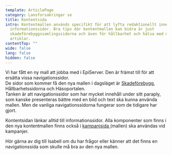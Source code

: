```yaml
---
template: ArticlePage
category: Lansforsakringar se
title: Kontentsida
intro: Kontentmallen används specifikt för att lyfta redaktionellt innehåll som
  informationssidor. Bra tips där kontentmallen kan bidra är just
  skadeförebyggssamlingssidorna och även för hållbarhet och hälsa med mycket
  artiklar.
contentTop: ""
wide: false
lang: false
hidden: false
---
```

Vi har fått en ny mall att jobba med i EpiServer. Den är främst till för att ersätta vissa navigationssidor.\
De sidor som kommer få den nya mallen i dagsläget är [Skadeförebygg](https://www.lansforsakringar.se/stockholm/privat/forsakring/skadeanmalan/), Hållbarhetssidorna och Häsoportalen.\
Tanken är att navigationssidor som har mycket innehåll under sitt paraply, som kanske presenteras bättre med en bild och text ska kunna använda mallen. Men de vanliga navigationssidorna fungerar som de tidigare har gjort.

Kontentsidan länkar alltid till informationssidor. Alla komponenter som finns i den nya kontentmallen finns också i [kampanjsida ](https://lf-digitala-kanaler.github.io/patterns/lansforsakringar-se/campaign-page)(mallen) ska användas vid kampanjer. 

Hör gärna av dig till Isabell om du har frågor eller känner att det finns en navigationssida som skulle må bra av den nya mallen.

<figure class="Image Image__default "><img src="/img/kontentmall.png" srcset="/img/kontentmall.png 2x" alt=""><figcaption><div class="Image__caption"></div></figcaption></figure>